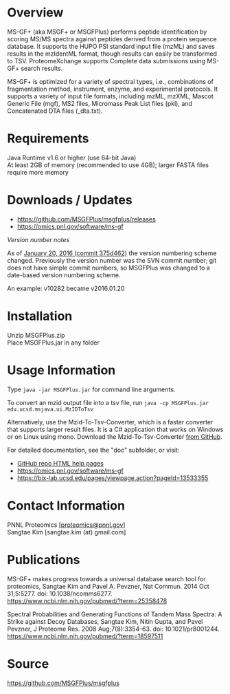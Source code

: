 Overview
======

MS-GF+ (aka MSGF+ or MSGFPlus) performs peptide identification by scoring 
MS/MS spectra against peptides derived from a protein sequence database. 
It supports the HUPO PSI standard input file (mzML) and saves results in 
the mzIdentML format, though results can easily be transformed to TSV. 
ProteomeXchange supports Complete data submissions using MS-GF+ search results.

MS-GF+ is optimized for a variety of spectral types, i.e., combinations 
of fragmentation method, instrument, enzyme, and experimental protocols. 
It supports a variety of input file formats, including mzML, mzXML, 
Mascot Generic File (mgf), MS2 files, Micromass Peak List files (pkl), 
and Concatenated DTA files (_dta.txt).

Requirements
======

Java Runtime v1.6 or higher (use 64-bit Java)\
At least 2GB of memory (recommended to use 4GB); larger FASTA files require more memory

Downloads / Updates
======

* https://github.com/MSGFPlus/msgfplus/releases
* https://omics.pnl.gov/software/ms-gf

*Version number notes*

As of [January 20, 2016 (commit 375d462)](https://github.com/MSGFPlus/msgfplus/commit/375d462e30cbe460b699091a7d6ba52bc192aba1) the version numbering scheme changed.
Previously the version number was the SVN commit number; git does not have simple commit numbers, so MSGFPlus was changed to a date-based version numbering scheme.

An example: v10282 became v2016.01.20

Installation
======

Unzip MSGFPlus.zip\
Place MSGFPlus.jar in any folder

Usage Information
======

Type `java -jar MSGFPlus.jar` for command line arguments.

To convert an mzid output file into a tsv file, run `java -cp MSGFPlus.jar edu.ucsd.msjava.ui.MzIDToTsv`

Alternatively, use the Mzid-To-Tsv-Converter, which is a faster converter that supports larger result files. 
It is a C# application that works on Windows or on Linux using mono. 
Download the Mzid-To-Tsv-Converter <a href="https://github.com/PNNL-Comp-Mass-Spec/Mzid-To-Tsv-Converter/releases">from GitHub</a>.

For detailed documentation, see the "doc" subfolder, or visit:
* [GitHub repo HTML help pages](https://htmlpreview.github.io/?https://github.com/MSGFPlus/msgfplus/blob/master/doc/index.html)
* https://omics.pnl.gov/software/ms-gf
* https://bix-lab.ucsd.edu/pages/viewpage.action?pageId=13533355

Contact Information
======

PNNL Proteomics [proteomics@pnnl.gov]\
Sangtae Kim [sangtae.kim (at) gmail.com]

Publications
======

MS-GF+ makes progress towards a universal database search tool for proteomics, Sangtae Kim and Pavel A. Pevzner,
Nat Commun. 2014 Oct 31;5:5277. doi: 10.1038/ncomms6277.\
https://www.ncbi.nlm.nih.gov/pubmed/?term=25358478

Spectral Probabilities and Generating Functions of Tandem Mass Spectra: A Strike against Decoy Databases, Sangtae Kim, Nitin Gupta, and Pavel Pevzner,
J Proteome Res. 2008 Aug;7(8):3354-63. doi: 10.1021/pr8001244.\
https://www.ncbi.nlm.nih.gov/pubmed/?term=18597511

Source
======

https://github.com/MSGFPlus/msgfplus
